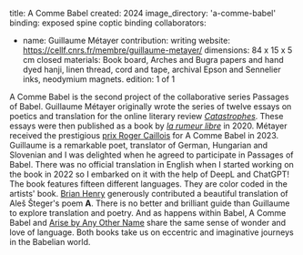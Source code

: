 title: A Comme Babel
created: 2024
image_directory: 'a-comme-babel'
binding: exposed spine coptic binding
collaborators: 
- name: Guillaume Métayer
  contribution: writing 
  website: https://cellf.cnrs.fr/membre/guillaume-metayer/
dimensions: 84 x 15 x 5 cm closed
materials: Book board, Arches and Bugra papers and hand dyed hanji, linen thread, cord and tape, archival Epson and Sennelier inks, neodymium magnets. 
edition: 1 of 1


A Comme Babel is the second project of the collaborative series Passages of Babel. 
Guillaume Métayer originally wrote the series of twelve essays on poetics and translation for the online literary review [*Catastrophes*](https://revuecatastrophes.wordpress.com/). These essays were then published as a book by [*la rumeur libre*](https://www.larumeurlibre.fr/catalogue/collections_la_rumeur_libre/raisons_poetiques/a_comme_babel_metayer_guillaume) in 2020. Métayer received the prestigious [prix Roger Caillois](https://www.mal217.org/fr/agenda/prix-roger-caillois-2023) for A Comme Babel in 2023.  
Guillaume is a remarkable poet, translator of German, Hungarian and Slovenian and I was delighted when he agreed to participate in Passages of Babel. There was no official translation in English when I started working on the book in 2022 so I embarked on it with the help of DeepL and ChatGPT! The book features fifteen different languages. They are color coded in the artists' book. [Brian Henry](https://www.boaeditions.org/collections/brian-henry) generously contributed a beautiful translation of Aleš Šteger's poem **A**.
There is no better and brilliant guide than Guillaume to explore translation and poetry. And as happens within Babel, A Comme Babel and [Arise by Any Other Name](https://servanebriand.com/gallery/arise-by-any-other-name/) share the same sense of wonder and love of language. Both books take us on eccentric and imaginative journeys in the Babelian world. 